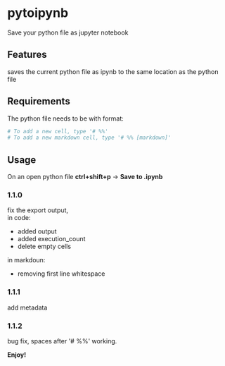 # pytoipynb

Save your python file as jupyter notebook 

## Features

saves the current python file as ipynb to the same location as the python file


## Requirements

The python file needs to be with format:  
``` python
# To add a new cell, type '# %%'
# To add a new markdown cell, type '# %% [markdown]'
```

## Usage

On an open python file **ctrl+shift+p** -> **Save to .ipynb**


### 1.1.0

fix the export output,  
in code:
* added output  
* added execution_count  
* delete empty cells  

in markdoun: 
* removing first line whitespace

### 1.1.1

add metadata

### 1.1.2
bug fix, spaces after '# %%' working.


**Enjoy!**
